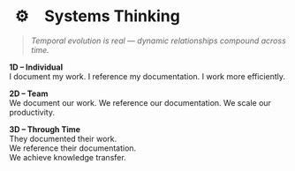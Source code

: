 # <span data-v-549c013f class="icon " style="display:inline; padding: 10px;  margin-right: 12px;">⚙️</span> Systems Thinking

> *Temporal evolution is real — dynamic relationships compound across time.*

**1D – Individual**  
I document my work. I reference my documentation. I work more efficiently.  

**2D – Team**  
We document our work. We reference our documentation. We scale our productivity.  

**3D – Through Time**  
They documented their work.  
We reference their documentation.  
We achieve knowledge transfer.  

